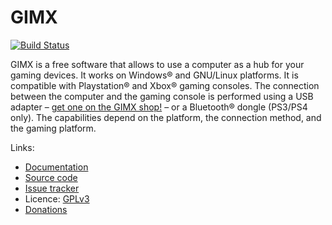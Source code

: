 GIMX
====

[![Build Status](https://travis-ci.com/matlo/GIMX.svg?branch=master)](https://travis-ci.com/matlo/GIMX)

GIMX is a free software that allows to use a computer as a hub for your gaming devices. It works on Windows® and GNU/Linux platforms. It is compatible with Playstation® and Xbox® gaming consoles. The connection between the computer and the gaming console is performed using a USB adapter – [get one on the GIMX shop!](https://blog.gimx.fr/product/gimx-adapter/) – or a Bluetooth® dongle (PS3/PS4 only). The capabilities depend on the platform, the connection method, and the gaming platform.

Links:
* [Documentation](https://wiki.gimx.fr)  
* [Source code](https://gimx.fr/source)  
* [Issue tracker](https://gimx.fr/buglist)  
* Licence: [GPLv3](https://www.gnu.org/copyleft/gpl.html)  
* [Donations](https://blog.gimx.fr/give/gimx-donations-current/)
